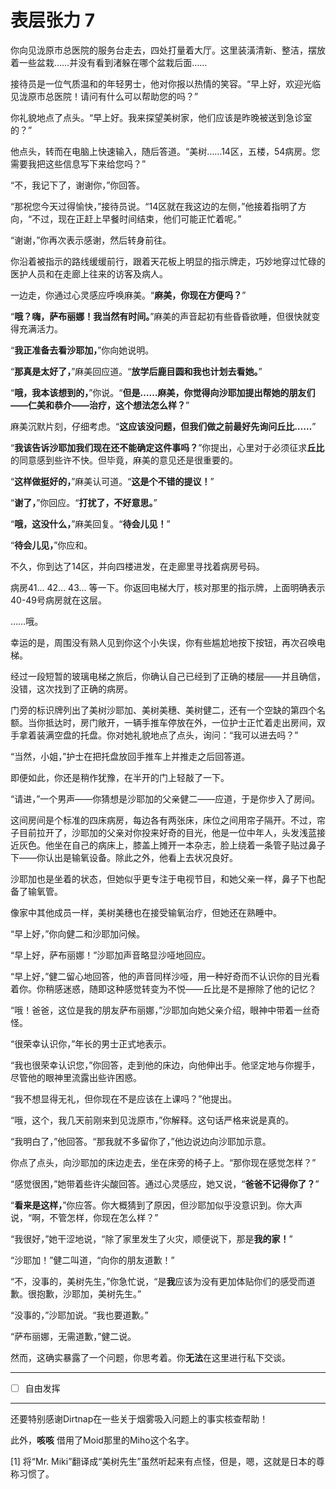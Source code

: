 # 表层张力 7

你向见泷原市总医院的服务台走去，四处打量着大厅。这里装潢清新、整洁，摆放着一些盆栽……并没有看到渚躲在哪个盆栽后面……

接待员是一位气质温和的年轻男士，他对你报以热情的笑容。“早上好，欢迎光临见泷原市总医院！请问有什么可以帮助您的吗？”

你礼貌地点了点头。“早上好。我来探望美树家，他们应该是昨晚被送到急诊室的？”

他点头，转而在电脑上快速输入，随后答道。“美树……14区，五楼，54病房。您需要我把这些信息写下来给您吗？”

“不，我记下了，谢谢你，”你回答。

“那祝您今天过得愉快，”接待员说。“14区就在我这边的左侧，”他接着指明了方向，“不过，现在正赶上早餐时间结束，他们可能正忙着呢。”

“谢谢，”你再次表示感谢，然后转身前往。

你沿着被指示的路线缓缓前行，跟着天花板上明显的指示牌走，巧妙地穿过忙碌的医护人员和在走廊上往来的访客及病人。

一边走，你通过心灵感应呼唤麻美。“**麻美，你现在方便吗？**”

“**哦？嗨，萨布丽娜！我当然有时间。**”麻美的声音起初有些昏昏欲睡，但很快就变得充满活力。

“**我正准备去看沙耶加，**”你向她说明。

“**那真是太好了，**”麻美回应道。“**放学后鹿目圆和我也计划去看她。**”

“**哦，我本该想到的，**”你说。“**但是……麻美，你觉得向沙耶加提出帮她的朋友们——仁美和恭介——治疗，这个想法怎么样？**”

麻美沉默片刻，仔细考虑。“**这应该没问题，但我们做之前最好先询问丘比……**”

“**我该告诉沙耶加我们现在还不能确定这件事吗？**”你提出，心里对于必须征求**丘比**的同意感到些许不快。但毕竟，麻美的意见还是很重要的。

“**这样做挺好的，**”麻美认可道。“**这是个不错的提议！**”

“**谢了，**”你回应。“**打扰了，不好意思。**”

“**哦，这没什么，**”麻美回复。“**待会儿见！**”

“**待会儿见，**”你应和。

不久，你到达了14区，并向四楼进发，在走廊里寻找着病房号码。

病房41... 42... 43... 等一下。你返回电梯大厅，核对那里的指示牌，上面明确表示40-49号病房就在这层。

……哦。

幸运的是，周围没有熟人见到你这个小失误，你有些尴尬地按下按钮，再次召唤电梯。

经过一段短暂的玻璃电梯之旅后，你确认自己已经到了正确的楼层——并且确信，没错，这次找到了正确的病房。

门旁的标识牌列出了美树沙耶加、美树美穗、美树健二，还有一个空缺的第四个名额。当你抵达时，房门敞开，一辆手推车停放在外，一位护士正忙着走出房间，双手拿着装满空盘的托盘。你对她礼貌地点了点头，询问：“我可以进去吗？”

“当然，小姐，”护士在把托盘放回手推车上并推走之后回答道。

即便如此，你还是稍作犹豫，在半开的门上轻敲了一下。

“请进，”一个男声——你猜想是沙耶加的父亲健二——应道，于是你步入了房间。

这间房间是个标准的四床病房，每边各有两张床，床位之间用帘子隔开。不过，帘子目前拉开了，沙耶加的父亲对你投来好奇的目光，他是一位中年人，头发浅蓝接近灰色。他坐在自己的病床上，膝盖上摊开一本杂志，脸上绕着一条管子贴过鼻子下——你认出是输氧设备。除此之外，他看上去状况良好。

沙耶加也是坐着的状态，但她似乎更专注于电视节目，和她父亲一样，鼻子下也配备了输氧管。

像家中其他成员一样，美树美穗也在接受输氧治疗，但她还在熟睡中。

“早上好，”你向健二和沙耶加问候。

“早上好，萨布丽娜！”沙耶加声音略显沙哑地回应。

“早上好，”健二留心地回答，他的声音同样沙哑，用一种好奇而不认识你的目光看着你。你稍感迷惑，随即这种感觉转变为不悦——丘比是不是擦除了他的记忆？

“哦！爸爸，这位是我的朋友萨布丽娜，”沙耶加向她父亲介绍，眼神中带着一丝奇怪。

“很荣幸认识你，”年长的男士正式地表示。

“我也很荣幸认识您，”你回答，走到他的床边，向他伸出手。他坚定地与你握手，尽管他的眼神里流露出些许困惑。

“我不想显得无礼，但你现在不是应该在上课吗？”他提出。

“哦，这个，我几天前刚来到见泷原市，”你解释。这句话严格来说是真的。

“我明白了，”他回答。“那我就不多留你了，”他边说边向沙耶加示意。

你点了点头，向沙耶加的床边走去，坐在床旁的椅子上。“那你现在感觉怎样？”

“感觉很困，”她带着些许尖酸回答。通过心灵感应，她又说，“**爸爸不记得你了？**”

“**看来是这样，**”你应答。你大概猜到了原因，但沙耶加似乎没意识到。你大声说，“啊，不管怎样，你现在怎么样？”

“我很好，”她干涩地说，“除了家里发生了火灾，顺便说下，那是**我的家！**”

“沙耶加！”健二叫道，“向你的朋友道歉！”

“不，没事的，美树先生，”你急忙说，“是**我**应该为没有更加体贴你们的感受而道歉。很抱歉，沙耶加，美树先生。”

“没事的，”沙耶加说。“我也要道歉。”

“萨布丽娜，无需道歉，”健二说。

然而，这确实暴露了一个问题，你思考着。你**无法**在这里进行私下交谈。

---

- [ ] 自由发挥

---

还要特别感谢Dirtnap在一些关于烟雾吸入问题上的事实核查帮助！

此外，**咳咳** 借用了Moid那里的Miho这个名字。

[1] 将“Mr. Miki”翻译成“美树先生”虽然听起来有点怪，但是，嗯，这就是日本的尊称习惯了。
